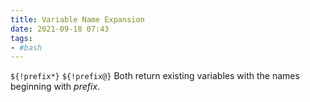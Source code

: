 ```yaml
---
title: Variable Name Expansion
date: 2021-09-18 07:43
tags:
- #bash
---
```


`${!prefix*}` `${!prefix@}` Both return existing variables with the
names beginning with *prefix*.
